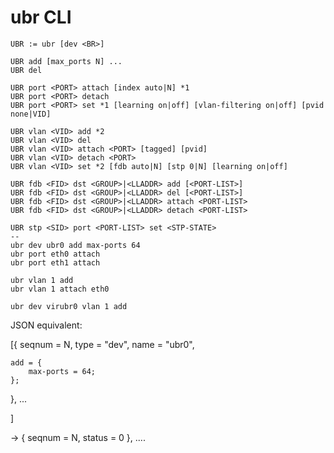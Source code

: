 ubr CLI
=======

```
UBR := ubr [dev <BR>]

UBR add [max_ports N] ...
UBR del

UBR port <PORT> attach [index auto|N] *1
UBR port <PORT> detach
UBR port <PORT> set *1 [learning on|off] [vlan-filtering on|off] [pvid none|VID]

UBR vlan <VID> add *2
UBR vlan <VID> del
UBR vlan <VID> attach <PORT> [tagged] [pvid]
UBR vlan <VID> detach <PORT>
UBR vlan <VID> set *2 [fdb auto|N] [stp 0|N] [learning on|off]

UBR fdb <FID> dst <GROUP>|<LLADDR> add [<PORT-LIST>]
UBR fdb <FID> dst <GROUP>|<LLADDR> del [<PORT-LIST>]
UBR fdb <FID> dst <GROUP>|<LLADDR> attach <PORT-LIST>
UBR fdb <FID> dst <GROUP>|<LLADDR> detach <PORT-LIST>

UBR stp <SID> port <PORT-LIST> set <STP-STATE>
--
ubr dev ubr0 add max-ports 64
ubr port eth0 attach
ubr port eth1 attach

ubr vlan 1 add
ubr vlan 1 attach eth0

ubr dev virubr0 vlan 1 add
```



JSON equivalent:

[{
    seqnum = N,
    type = "dev",
    name = "ubr0",
    
    add = {
		max-ports = 64;
    };
},
 ...

]



-> { seqnum = N, status = 0 }, ....
